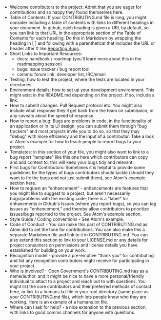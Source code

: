 - Welcome contributors to the project: Admit that you are eager for contributions and so happy they found themselves here.
- Table of Contents: If your CONTRIBUTING.md file is long, you might consider including a table of contents with links to different headings in your document. In github, each heading is given a URL by default, so you can link to that URL in the appropriate section of the Table of Contents for each heading. Do this in Markdown by wrapping the heading in [ ] and following with a parenthetical that includes the URL or header after # like [Reporting Bugs](#reporting-bugs).
- Short Links to Important Resources:
  - docs: handbook / roadmap (you'll learn more about this in the roadmapping session)
  - bugs: issue tracker / bug report tool
  - comms: forum link, developer list, IRC/email
- Testing: how to test the project, where the tests are located in your directories.
- Environment details: how to set up your development environment. This might exist in the README.md depending on the project. If so, include a link.
- How to submit changes: Pull Request protocol etc. You might also include what response they'll get back from the team on submission, or any caveats about the speed of response.
- How to report a bug: Bugs are problems in code, in the functionality of an application or in its UI design; you can submit them through "bug trackers" and most projects invite you to do so, so that they may "debug" with more efficiency and the input of a contributor. Take a look at Atom's example for how to teach people to report bugs to your project.
- Templates: in this section of your file, you might also want to link to a bug report "template" like this one here which contributors can copy and add context to; this will keep your bugs tidy and relevant.
- First bugs for Contributors: Sometimes it is helpful to provide some guidelines for the types of bugs contributors should tackle (should they want to fix the bugs and not just submit them), see Atom's example section here.
- How to request an "enhancement" - enhancements are features that you might like to suggest to a project, but aren't necessarily bugs/problems with the existing code; there is a "label" for enhancments in Github's Issues (where you report bugs), so you can tag issues as "enhancement," and thereby allow contributors to prioritize issues/bugs reported to the project. See Atom's example section.
- Style Guide / Coding conventions - See Atom's example.
- Code of Conduct - You can make this part of CONTRIBUTING.md as Atom did to set the tone for contributions. You can also make this a separate Markdown file and link to it in CONTRIBUTING.md. You can also extend this section to link to your LICENSE.md or any details for project consumers on permissions and license details you have established for building on your work.
- Recognition model - provide a pre-emptive "thank you" for contributing and list any recognition contributors might receive for participating in your project.
- Who is involved? - Open Government's CONTRIBUTING.md has as a name/author, and it might be nice to have a more personal/friendly individual to attact to a project and reach out to with questions. You might list the core contributors and their preferred methods of contact here, or link to a humans.txt file in your root directory (same place as your CONTRIBUTING.md file), which lets people know who they are working. Here is an example of a humans.txt file.
- Where can I ask for help? - a nice extension to the previous section, with links to good comms channels for anyone with questions.
